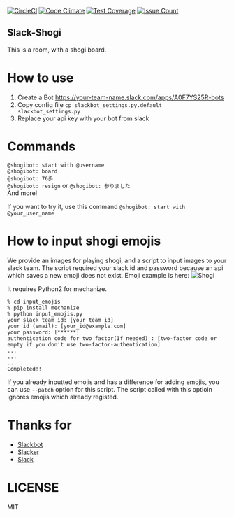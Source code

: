 [![CircleCI](https://circleci.com/gh/setokinto/slack-shogi.svg?style=svg)](https://circleci.com/gh/setokinto/slack-shogi)
[![Code Climate](https://codeclimate.com/github/setokinto/slack-shogi/badges/gpa.svg)](https://codeclimate.com/github/setokinto/slack-shogi)
[![Test Coverage](https://codeclimate.com/github/setokinto/slack-shogi/badges/coverage.svg)](https://codeclimate.com/github/setokinto/slack-shogi/coverage)
[![Issue Count](https://codeclimate.com/github/setokinto/slack-shogi/badges/issue_count.svg)](https://codeclimate.com/github/setokinto/slack-shogi)

Slack-Shogi
-----------
This is a room, with a shogi board.

# How to use
1. Create a Bot https://your-team-name.slack.com/apps/A0F7YS25R-bots
2. Copy config file `cp slackbot_settings.py.default slackbot_settings.py`
3. Replace your api key with your bot from slack

# Commands
`@shogibot: start with @username`  
`@shogibot: board`  
`@shogibot: 76歩`  
`@shogibot: resign` or `@shogibot: 参りました`  
And more!

If you want to try it, use this command `@shogibot: start with @your_user_name`

# How to input shogi emojis
We provide an images for playing shogi, and a script to input images to your slack team.
The script required your slack id and password because an api which saves a new emoji does not exist.
Emoji example is here:
![Shogi](https://raw.githubusercontent.com/setokinto/slack-shogi/master/input_emojis/images/example.png)

It requires Python2 for mechanize.
```
% cd input_emojis
% pip install mechanize
% python input_emojis.py
your slack team id: [your_team_id]
your id (email): [your_id@example.com]
your password: [******]
authentication code for two factor(If needed) : [two-factor code or empty if you don't use two-factor-authentication]
...
...
...
Completed!!
```

If you already inputted emojis and has a difference for adding emojis, you can use `--patch` option for this script. The script called with this optioin ignores emojis which already registed.

# Thanks for
- [Slackbot](https://github.com/lins05/slackbot)
- [Slacker](https://github.com/os/slacker)
- [Slack](https://slack.com)

# LICENSE
MIT

